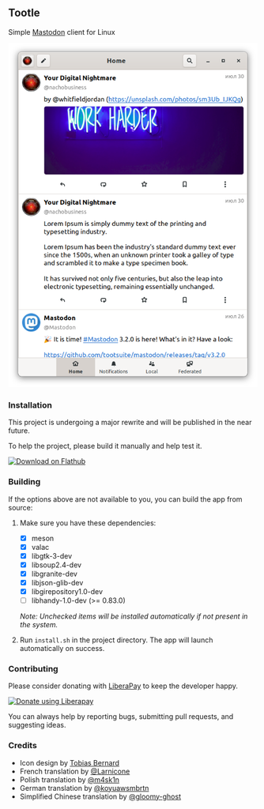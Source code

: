 ## Tootle
Simple [Mastodon](https://github.com/tootsuite/mastodon) client for Linux

![Screenshot](https://raw.githubusercontent.com/bleakgrey/tootle/master/data/screenshot1.png)


### Installation
This project is undergoing a major rewrite and will be published in the near future.

To help the project, please build it manually and help test it.

<a href='https://flathub.org/apps/details/com.github.bleakgrey.tootle'><img height='51' alt='Download on Flathub' src='https://flathub.org/assets/badges/flathub-badge-en.png'/></a>


### Building
If the options above are not available to you, you can build the app from source:

1. Make sure you have these dependencies:
    - [x] meson
    - [x] valac
    - [x] libgtk-3-dev
    - [x] libsoup2.4-dev
    - [x] libgranite-dev
    - [x] libjson-glib-dev
    - [x] libgirepository1.0-dev
    - [ ] libhandy-1.0-dev (>= 0.83.0)

    *Note: Unchecked items will be installed automatically if not present in the system.*

2. Run `install.sh` in the project directory. The app will launch automatically on success.


### Contributing
Please consider donating with [LiberaPay](https://liberapay.com/bleakgrey/) to keep the developer happy.

<a href="https://liberapay.com/bleakgrey/donate"><img alt="Donate using Liberapay" src="https://liberapay.com/assets/widgets/donate.svg"></a>

You can always help by reporting bugs, submitting pull requests, and suggesting ideas.


### Credits
* Icon design by [Tobias Bernard](https://github.com/bertob)
* French translation by [@Larnicone](https://github.com/Larnicone)
* Polish translation by [@m4sk1n](https://github.com/m4sk1n)
* German translation by [@koyuawsmbrtn](https://github.com/koyuawsmbrtn)
* Simplified Chinese translation by [@gloomy-ghost](https://github.com/gloomy-ghost)

